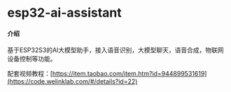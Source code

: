 # esp32-ai-assistant

#### 介绍
基于ESP32S3的AI大模型助手，接入语音识别，大模型聊天，语音合成，物联网设备控制等功能。

配套视频教程：[https://item.taobao.com/item.htm?id=944899531619](https://code.welinklab.com/#/details?id=22)

